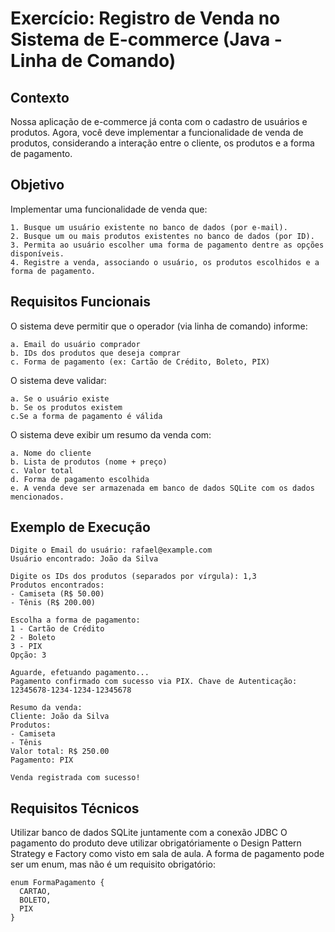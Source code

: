 # Exercício: Registro de Venda no Sistema de E-commerce (Java - Linha de Comando)
## Contexto
Nossa aplicação de e-commerce já conta com o cadastro de usuários e produtos. Agora, você deve implementar a funcionalidade de venda de produtos, considerando a interação entre o cliente, os produtos e a forma de pagamento.

## Objetivo
Implementar uma funcionalidade de venda que:

    1. Busque um usuário existente no banco de dados (por e-mail).
    2. Busque um ou mais produtos existentes no banco de dados (por ID).
    3. Permita ao usuário escolher uma forma de pagamento dentre as opções disponíveis.
    4. Registre a venda, associando o usuário, os produtos escolhidos e a forma de pagamento.

## Requisitos Funcionais
O sistema deve permitir que o operador (via linha de comando) informe:

    a. Email do usuário comprador
    b. IDs dos produtos que deseja comprar
    c. Forma de pagamento (ex: Cartão de Crédito, Boleto, PIX)

O sistema deve validar:

    a. Se o usuário existe
    b. Se os produtos existem
    c.Se a forma de pagamento é válida

O sistema deve exibir um resumo da venda com:

    a. Nome do cliente
    b. Lista de produtos (nome + preço)
    c. Valor total
    d. Forma de pagamento escolhida
    e. A venda deve ser armazenada em banco de dados SQLite com os dados mencionados.

## Exemplo de Execução
```
Digite o Email do usuário: rafael@example.com
Usuário encontrado: João da Silva

Digite os IDs dos produtos (separados por vírgula): 1,3  
Produtos encontrados:  
- Camiseta (R$ 50.00)  
- Tênis (R$ 200.00)  

Escolha a forma de pagamento:  
1 - Cartão de Crédito  
2 - Boleto  
3 - PIX  
Opção: 3

Aguarde, efetuando pagamento...
Pagamento confirmado com sucesso via PIX. Chave de Autenticação: 12345678-1234-1234-12345678

Resumo da venda:  
Cliente: João da Silva  
Produtos:  
- Camiseta  
- Tênis  
Valor total: R$ 250.00  
Pagamento: PIX  

Venda registrada com sucesso!
```

## Requisitos Técnicos
Utilizar banco de dados SQLite juntamente com a conexão JDBC
O pagamento do produto deve utilizar obrigatóriamente o Design Pattern Strategy e Factory como visto em sala de aula.
A forma de pagamento pode ser um enum, mas não é um requisito obrigatório:
  ```
enum FormaPagamento {
    CARTAO,
    BOLETO,
    PIX
}
  ```
